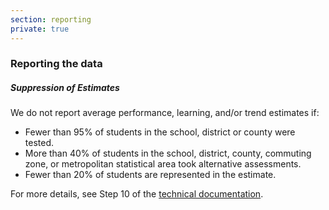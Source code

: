 ```yaml
---
section: reporting
private: true
---
```

<h3>Reporting the data</h3>
<h5>Suppression of Estimates </h5>

We do not report average performance, learning, and/or trend estimates if:

- Fewer than 95% of students in the school, district or county were tested. 
- More than 40% of students in the school, district, county, commuting zone, or metropolitan statistical area took alternative assessments.
- Fewer than 20% of students are represented in the estimate.

For more details, see Step 10 of the <a href="https://stacks.stanford.edu/file/druid:db586ns4974/seda_documentation_4.0.pdf" target="_blank">technical documentation</a>.